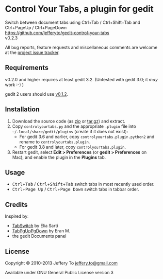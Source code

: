 # Control Your Tabs, a plugin for gedit #

Switch between document tabs using Ctrl+Tab / Ctrl+Shift+Tab and
Ctrl+PageUp / Ctrl+PageDown  
<https://github.com/jefferyto/gedit-control-your-tabs>  
v0.2.3

All bug reports, feature requests and miscellaneous comments are welcome
at the [project issue tracker][].

## Requirements ##

v0.2.0 and higher requires at least gedit 3.2. (Untested with gedit 3.0;
it *may* work :-) )

gedit 2 users should use [v0.1.2][].

## Installation ##

1.  Download the source code (as [zip][] or [tar.gz][]) and extract.
2.  Copy `controlyourtabs.py` and the appropriate `.plugin` file into
    `~/.local/share/gedit/plugins` (create if it does not exist):
    *   For gedit 3.6 and earlier, copy `controlyourtabs.plugin.python2`
        and rename to `controlyourtabs.plugin`.
    *   For gedit 3.8 and later, copy `controlyourtabs.plugin`.
3.  Restart gedit, select **Edit > Preferences** (or
    **gedit > Preferences** on Mac), and enable the plugin in the
    **Plugins** tab.

## Usage ##

*   <kbd>Ctrl</kbd>+<kbd>Tab</kbd> /
    <kbd>Ctrl</kbd>+<kbd>Shift</kbd>+<kbd>Tab</kbd> switch tabs in most
    recently used order.
*   <kbd>Ctrl</kbd>+<kbd>Page Up</kbd> /
    <kbd>Ctrl</kbd>+<kbd>Page Down</kbd> switch tabs in tabbar order.

## Credits ##

Inspired by:

*   [TabSwitch][] by Elia Sarti
*   [TabPgUpPgDown][] by Eran M.
*   the gedit Documents panel

## License ##

Copyright &copy; 2010-2013 Jeffery To <jeffery.to@gmail.com>

Available under GNU General Public License version 3


[project issue tracker]: https://github.com/jefferyto/gedit-control-your-tabs/issues
[zip]: https://github.com/jefferyto/gedit-control-your-tabs/archive/master.zip
[tar.gz]: https://github.com/jefferyto/gedit-control-your-tabs/archive/master.tar.gz
[v0.1.2]: https://github.com/jefferyto/gedit-control-your-tabs/archive/v0.1.2.zip
[TabSwitch]: http://live.gnome.org/Gedit/Plugins?action=AttachFile&do=get&target=tabswitch.tar.gz
[TabPgUpPgDown]: http://live.gnome.org/Gedit/Plugins?action=AttachFile&do=get&target=tabpgupdown.tar.gz
